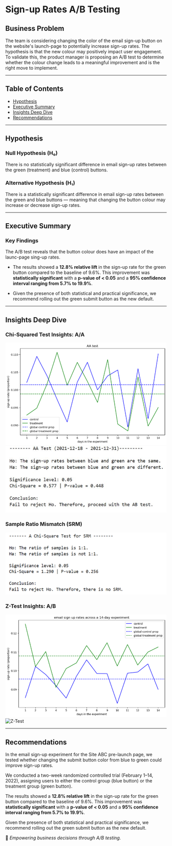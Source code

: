 # **Sign-up Rates A/B Testing**

## Business Problem
The team is considering changing the color of the email sign-up button on the website's launch-page to potentially increase sign-up rates. The hypothesis is that the new colour may positively impact user engagement. To validate this, the product manager is proposing an A/B test to determine whether the colour change leads to a meaningful improvement and is the right move to implement.

---

## **Table of Contents**
- [Hypothesis](#Hypothesis)
- [Executive Summary](#executive-summary)
- [Insights Deep Dive](#insights-deep-dive)
- [Recommendations](#recommendations)

---

## Hypothesis

### Null Hypothesis (H₀)
There is no statistically significant difference in email sign-up rates between the green (treatment) and blue (control) buttons.

### Alternative Hypothesis (H₁)
There is a statistically significant difference in email sign-up rates between the green and blue buttons — meaning that changing the button colour may increase or decrease sign-up rates.

---

## **Executive Summary**

### **Key Findings**
The A/B test reveals that the button colour does have an impact of the launc-page sing-up rates.

- The results showed a **12.8% relative lift** in the sign-up rate for the green button compared to the baseline of 9.6%. This improvement was **statistically significant** with a **p-value of < 0.05** and a **95% confidence interval ranging from 5.7% to 19.9%**.

- Given the presence of both statistical and practical significance, we recommend rolling out the green submit button as the new default.

---

## **Insights Deep Dive**

### **Chi-Squared Test Insights: A/A**

![Treatment vs Conrtol AA](./ReadMe_Images/Treatment_vs_Control_AA.png)
![Chi Squared Test AA](./ReadMe_Images/Chi_Squared_Test_AA.png)

### **Sample Ratio Mismatch (SRM)**

![SRM](./ReadMe_Images/SRM.png)

### **Z-Test Insights: A/B**

![Treatment vs Conrtol AB](./ReadMe_Images/Treatment_vs_Control_AB.png)
![Z-Test](./ReadMe_Images/Z_Test_AB.png)

---

## **Recommendations**

In the email sign-up experiment for the Site ABC pre-launch page, we tested whether changing the submit button color from blue to green could improve sign-up rates.

We conducted a two-week randomized controlled trial (February 1–14, 2022), assigning users to either the control group (blue button) or the treatment group (green button).

The results showed a **12.8% relative lift** in the sign-up rate for the green button compared to the baseline of 9.6%. This improvement was **statistically significant** with a **p-value of < 0.05** and a **95% confidence interval ranging from 5.7% to 19.9%**.

Given the presence of both statistical and practical significance, we recommend rolling out the green submit button as the new default.

🚀 *Empowering business decisions through A/B testing.*

